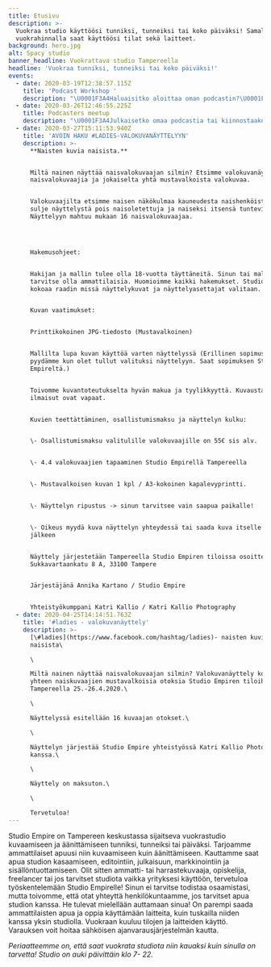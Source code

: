 ```yaml
---
title: Etusivu
description: >-
  Vuokraa studio käyttöösi tunniksi, tunneiksi tai koko päiväksi! Samalla
  vuokrahinnalla saat käyttöösi tilat sekä laitteet.
background: hero.jpg
alt: Spacy studio
banner_headline: Vuokrattava studio Tampereella
headline: 'Vuokraa tunniksi, tunneiksi tai koko päiväksi!'
events:
  - date: 2020-03-19T12:38:57.115Z
    title: 'Podcast Workshop '
    description: "\U0001F3A4Haluaisitko aloittaa oman podcastin?\U0001F3A4\n\nWorkshopin aikana pohditaan, miten sinä voisit aloittaa podcastin, kuka on kohderyhmäsi ja miten podcasteja markkinoidaan ja tuotteistetaan. Workshopin aikana myös kasataan studio äänityskuntoon ja testaillaan mikkejä ja podcastin editointia. \n\nOma muistikortti (SD-kortti, Class 10) ja muistiinpanovälineet siis mukaan, nyt tulee tietoa! \n\nIlmoittaudu viim. 19.3.2020-> <https://forms.gle/2cgNEsFXVSWocR47A>\n\nWorkshopin hinta on 55e sis alv.\n\nOta yhteyttä: \\\nAnnika K \U0001F469\U0001F3FC\n\n+35840 6633036\n\nannika@vuokrattavastudio.com"
  - date: 2020-03-26T12:46:55.225Z
    title: Podcasters meetup
    description: "\U0001F3A4Julkaisetko omaa podcastia tai kiinnostaako podcastin aloittaminen? Haluaisitko verkostoitua muiden podcasteista kiinnostuneiden kanssa?\U0001F3A4\\\n\\\nBisnesvallankumous ja Ilmaisuvaivoja podcastien Annika, Maria, Kirsi ja Zaida järjestävät podcastaajille ja podcasteista kiinnostuneille tapaamisen 26.3. klo 17:30 alkaen Tampereen Crazy Townilla.\\\n\\\nTapaamisella pääset esittelemään lyhyesti oman podcastisi, keskustelemaan vapaasti podcasteista ja kuulemaan konkareiden kokemuksia ja vinkkejä.\\\n\\\nTämä on meetuppien ensimmäinen tapaamiskerta. Jatkossa meetupit toteutetaan erilaisista aiheista. Ainakin aiheista podcastien markkinointi, tekniikka ja julkaisu. \\\n\\\nILMOITTAUDU MUKAAN\\\nniin osaamme varata oikean määrän tarjottavaa!\\\n\\\nLUE LISÄÄ https://www.facebook.com/events/493732054611285/\\\n\\\nYhteistyössä Studio Empire ja Crazy Town\\\n[www.vuokrattavastudio.com](https://l.facebook.com/l.php?u=http%3A%2F%2Fwww.vuokrattavastudio.com%2F%3Ffbclid%3DIwAR30PCr9eDjL4ivysrKrMp7fX-YfyWhWtEVTr-XKaXpXLysWfHO8iXqHy5c&h=AT02h8HWZZqVKOKO6dXNJnH_Z7KtiLs7N39m6AmvyPI4b6hwTAdW81G4p2zB7WReQN0IOhIUCxEYgaXJsXnrH91ggANmVsp7_pfPzsQjKTAdOq0a9EcASybLlXPHdaVyHXVxat8FKA) // [www.crazytown.fi](https://l.facebook.com/l.php?u=http%3A%2F%2Fwww.crazytown.fi%2F%3Ffbclid%3DIwAR2a1BLzl9eW04g9272wIr3TlLvVn_5Bai1Zp7tEX4m_JYQbT37PBE5vYKs&h=AT3vJT0NhHeb3F7H4XoRxVdZf5ELlzKZEH4OwPfNp0BjIv9AWQPLo8PpTxxAHKbCZraM0voCwrLs0o3OOXefiS2PTQvbrPZVWsRnHxuQSegrFdgoXVKQUuf4fmXPO0Y68XYTZPel1Q)\\\n\\\nKuuntele\U0001F3A7\\\nBisnesvallankumous: [https://anchor.fm/bisnesvallankumous-podcast](https://anchor.fm/bisnesvallankumous-podcast?fbclid=IwAR3Udyg05wNinxefQn2E1CmvVjjRe5Ixyx8bo4jkEm6s1rwqzEVmgIG4LWM)\\\nIlmaisuvaivoja: [https://www.supla.fi/ohjelmat/ilmaisuvaivoja](https://www.supla.fi/ohjelmat/ilmaisuvaivoja?fbclid=IwAR0FE1uDIpu8Da2SZKKJzlafG4uaVLaRLWbqo_YKxrKE3kuxk3RSLfeJUoo)"
  - date: 2020-03-27T15:11:53.940Z
    title: 'AVOIN HAKU #LADIES-VALOKUVANÄYTTELYYN'
    description: >-
      **Naisten kuvia naisista.**


      Miltä nainen näyttää naisvalokuvaajan silmin? Etsimme valokuvanäyttelyyn
      naisvalokuvaajia ja jokaiselta yhtä mustavalkoista valokuvaa.


      Valokuvaajilta etsimme naisen näkökulmaa kauneudesta naishenköistä. Emme
      sulje näyttelystä pois naisoletettuja ja naiseksi itsensä tuntevia.
      Näyttelyyn mahtuu mukaan 16 naisvalokuvaajaa.




      Hakemusohjeet:


      Hakijan ja mallin tulee olla 18-vuotta täyttäneitä. Sinun tai mallin ei
      tarvitse olla ammattilaisia. Huomioimme kaikki hakemukset. Studio Empire
      kokoaa raadin missä näyttelykuvat ja näyttelyasettajat valitaan.


      Kuvan vaatimukset:


      Printtikokoinen JPG-tiedosto (Mustavalkoinen)


      Mallilta lupa kuvan käyttöä varten näyttelyssä (Erillinen sopimus, jota
      pyydämme kun olet tullut valituksi näyttelyyn. Saat sopimuksen Studio
      Empireltä.)


      Toivomme kuvantoteutukselta hyvän makua ja tyylikkyyttä. Kuvaustapa ja
      ilmaisut ovat vapaat.


      Kuvien teettättäminen, osallistumismaksu ja näyttelyn kulku:


      \- Osallistumismaksu valitulille valokuvaajille on 55€ sis alv.


      \- 4.4 valokuvaajien tapaaminen Studio Empirellä Tampereella


      \- Mustavalkoisen kuvan 1 kpl / A3-kokoinen kapalevyprintti.


      \- Näyttelyn ripustus -> sinun tarvitsee vain saapua paikalle!


      \- Oikeus myydä kuva näyttelyn yhteydessä tai saada kuva itselle näyttelyn
      jälkeen


      Näyttely järjestetään Tampereella Studio Empiren tiloissa osoitteessa
      Sukkavartaankatu 8 A, 33100 Tampere


      Järjestäjänä Annika Kartano / Studio Empire


      Yhteistyökumppani Katri Kallio / Katri Kallio Photography
  - date: 2020-04-25T14:14:51.763Z
    title: '#ladies - valokuvanäyttely'
    description: >-
      [\#ladies](https://www.facebook.com/hashtag/ladies)- naisten kuvia
      naisista\

      \

      Miltä nainen näyttää naisvalokuvaajan silmin? Valokuvanäyttely kokoaa
      yhteen naiskuvaajien mustavalkoisia otoksia Studio Empiren tiloihin
      Tampereella 25.-26.4.2020.\

      \

      Näyttelyssä esitellään 16 kuvaajan otokset.\

      \

      Näyttelyn järjestää Studio Empire yhteistyössä Katri Kallio Photographyn
      kanssa.\

      \

      Näyttely on maksuton.\

      \

      Tervetuloa!
---
```

Studio Empire on Tampereen keskustassa sijaitseva vuokrastudio kuvaamiseen ja äänittämiseen tunniksi, tunneiksi tai päiväksi. Tarjoamme ammattilaiset apuusi niin kuvaamiseen kuin äänittämiseen. Kauttamme saat apua studion kasaamiseen, editointiin, julkaisuun, markkinointiin ja sisällöntuottamiseen.  Olit sitten ammatti- tai harrastekuvaaja, opiskelija, freelancer tai jos tarvitset studiota vaikka yrityksesi käyttöön, tervetuloa työskentelemään Studio Empirelle! Sinun ei tarvitse todistaa osaamistasi, mutta toivomme, että otat yhteyttä henkilökuntaamme, jos tarvitset apua studion kanssa. He tulevat mielellään auttamaan sinua! On parempi saada ammattilaisten apua ja oppia käyttämään laitteita, kuin tuskailla niiden kanssa yksin studiolla. Vuokraan kuuluu tilojen ja laitteiden käyttö. Varauksen voit hoitaa sähköisen ajanvarausjärjestelmän kautta.

*Periaatteemme on, että saat vuokrata studiota niin kauaksi kuin sinulla on tarvetta! Studio on auki päivittäin klo 7- 22.*
